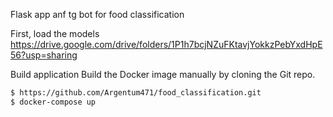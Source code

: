 Flask app anf tg bot for food classification

First, load the models
https://drive.google.com/drive/folders/1P1h7bcjNZuFKtavjYokkzPebYxdHpE56?usp=sharing

Build application
Build the Docker image manually by cloning the Git repo.
```bash
$ https://github.com/Argentum471/food_classification.git
$ docker-compose up
```
